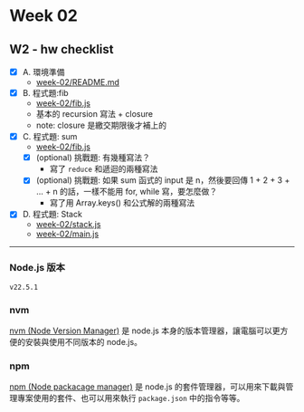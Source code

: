 # Week 02

## W2 - hw checklist

- [x] A. 環境準備 
    - [week-02/README.md](week-02/README.md)
- [x] B. 程式題:fib 
    - [week-02/fib.js](week-02/fib.js)
    - 基本的 recursion 寫法 + closure 
    - note: closure 是繳交期限後才補上的
- [x] C. 程式題: sum
    - [week-02/fib.js](week-02/fib.js)
    - [x] (optional) 挑戰題: 有幾種寫法？ 
        - 寫了 `reduce` 和遞迴的兩種寫法
    - [x] (optional) 挑戰題: 如果 sum 函式的 input 是 n，然後要回傳 1 + 2 + 3 + … + n 的話，一樣不能用 for, while 寫，要怎麼做？
        - 寫了用 Array.keys() 和公式解的兩種寫法 
- [x] D. 程式題: Stack
    - [week-02/stack.js](week-02/stack.js)
    - [week-02/main.js](week-02/main.js)

---

### Node.js 版本

`v22.5.1`

### nvm

[nvm (Node Version Manager)](https://github.com/nvm-sh/nvm#install--update-script) 是 node.js 本身的版本管理器，讓電腦可以更方便的安裝與使用不同版本的 node.js。

### npm

[npm (Node packacage manager)](https://nodejs.org/en/learn/getting-started/an-introduction-to-the-npm-package-manager) 是 node.js 的套件管理器，可以用來下載與管理專案使用的套件、也可以用來執行 `package.json` 中的指令等等。
